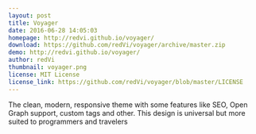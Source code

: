 ```yaml
---
layout: post
title: Voyager
date: 2016-06-28 14:05:03
homepage: http://redvi.github.io/voyager/
download: https://github.com/redVi/voyager/archive/master.zip
demo: http://redvi.github.io/voyager/
author: redVi
thumbnail: voyager.png
license: MIT License
license_link: https://github.com/redVi/voyager/blob/master/LICENSE
---
```


The clean, modern, responsive theme with some features like SEO, Open Graph support, custom tags and other.
This design is universal but more suited to programmers and travelers
